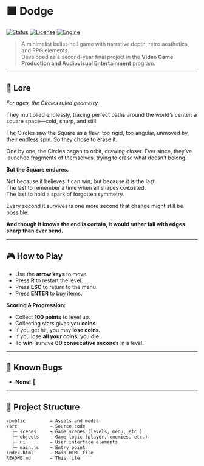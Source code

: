 # 🟩 Dodge

[![Status](https://img.shields.io/badge/status-Completed-brightgreen)](https://shields.io/)
[![License](https://img.shields.io/badge/license-Facundo%20Ivan%20Furlan-blue)](#license)
[![Engine](https://img.shields.io/badge/engine-Phaser-lightgrey)](#)

> A minimalist bullet-hell game with narrative depth, retro aesthetics, and RPG elements.  
> Developed as a second-year final project in the **Video Game Production and Audiovisual Entertainment** program.

---

## 📖 Lore

_For ages, the Circles ruled geometry._

They multiplied endlessly, tracing perfect paths around the world’s center: a square space—cold, sharp, and still.

The Circles saw the Square as a flaw: too rigid, too angular, unmoved by their endless spin. So they chose to erase it.

One by one, the Circles began to orbit, drawing closer. Ever since, they’ve launched fragments of themselves, trying to erase what doesn’t belong.

**But the Square endures.**

Not because it believes it can win, but because it is the last.  
The last to remember a time when all shapes coexisted.  
The last to hold a spark of forgotten symmetry.

Every second it survives is one more second that change might still be possible.

**And though it knows the end is certain, it would rather fall with edges sharp than ever bend.**

---

## 🎮 How to Play

- Use the **arrow keys** to move.
- Press **R** to restart the level.
- Press **ESC** to return to the menu.
- Press **ENTER** to buy items.

**Scoring & Progression:**

- Collect **100 points** to level up.
- Collecting stars gives you **coins**.
- If you get hit, you may **lose coins**.
- If you lose **all your coins**, you **die**.
- To **win**, survive **60 consecutive seconds** in a level.

---

## 🐞 Known Bugs

- **None!** 🎉

---

## 📁 Project Structure

```plaintext
/public         → Assets and media
/src            → Source code
  ├─ scenes     → Game scenes (levels, menu, etc.)
  ├─ objects    → Game logic (player, enemies, etc.)
  ├─ ui         → User interface elements
  └─ main.js    → Entry point
index.html      → Main HTML file
README.md       → This file
